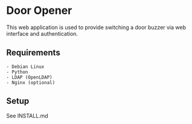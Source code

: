 # Door Opener

This web application is used to provide switching a door buzzer
via web interface and authentication.

## Requirements
    - Debian Linux
    - Python
    - LDAP (OpenLDAP)
    - Nginx (optional)

## Setup

See INSTALL.md
